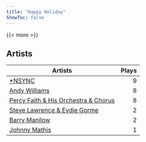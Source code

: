 ```yaml
---
title: "Happy Holiday"
ShowToc: false
---
```


{{< more >}}

## Artists
Artists | Plays 
----- | -----: 
[*NSYNC](/artists/nsync-31882) | 9
[Andy Williams](/artists/andy-williams-16425) | 8
[Percy Faith & His Orchestra & Chorus](/artists/percy-faith-his-orchestra-chorus-30066836) | 8
[Steve Lawrence & Eydie Gorme](/artists/steve-lawrence-eydie-gorme-205352) | 2
[Barry Manilow](/artists/barry-manilow-31897) | 2
[Johnny Mathis](/artists/johnny-mathis-14581) | 1

